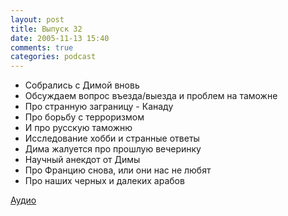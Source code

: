 ```yaml
---
layout: post
title: Выпуск 32
date: 2005-11-13 15:40
comments: true
categories: podcast
---
```


- Собрались с Димой вновь
- Обсуждаем вопрос въезда/выезда и проблем на таможне
- Про странную заграницу - Канаду
- Про борьбу с терроризмом
- И про русскую таможню
- Исследование хобби и странные ответы
- Дима жалуется про прошлую вечеринку
- Научный анекдот от Димы
- Про Францию снова, или они нас не любят
- Про наших черных и далеких арабов

[Аудио](https://podcast.umputun.com/media/ump_podcast32.mp3)
<audio src="https://podcast.umputun.com/media/ump_podcast32.mp3" preload="none">